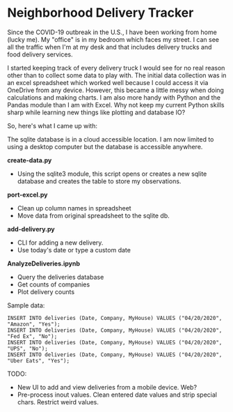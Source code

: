 # Neighborhood Delivery Tracker

Since the COVID-19 outbreak in the U.S., I have been working from home (lucky me).  My "office" is in my bedroom which faces my street. I can see all the traffic when I'm at my desk and that includes delivery trucks and food delivery services.

I started keeping track of every delivery truck I would see for no real reason other than to collect some data to play with.  The initial data collection was in an excel spreadsheet which worked well because I could access it via OneDrive from any device.  However, this became a little messy when doing calculations and making charts.  I am also more handy with Python and the Pandas module than I am with Excel.  Why not keep my current Python skills sharp while learning new things like plotting and database IO?

So, here's what I came up with:

The sqlite database is in a cloud accessible location.  I am now limited to using a desktop computer but the database is accessible anywhere.

**create-data.py**
- Using the sqlite3 module, this script opens or creates a new sqlite database and creates the table to store my observations.

**port-excel.py**
- Clean up column names in spreadsheet
- Move data from original spreadsheet to the sqlite db.

**add-delivery.py**
- CLI for adding a new delivery.
- Use today's date or type a custom date

**AnalyzeDeliveries.ipynb**
- Query the deliveries database
- Get counts of companies
- Plot delivery counts

Sample data:
```
INSERT INTO deliveries (Date, Company, MyHouse) VALUES ("04/20/2020", "Amazon", "Yes");
INSERT INTO deliveries (Date, Company, MyHouse) VALUES ("04/20/2020", "Fed Ex", "No");
INSERT INTO deliveries (Date, Company, MyHouse) VALUES ("04/20/2020", "UPS", "No");
INSERT INTO deliveries (Date, Company, MyHouse) VALUES ("04/20/2020", "Uber Eats", "Yes");
```
TODO:
- New UI to add and view deliveries from a mobile device. Web?
- Pre-process inout values.  Clean entered date values and strip special chars.  Restrict weird values.

